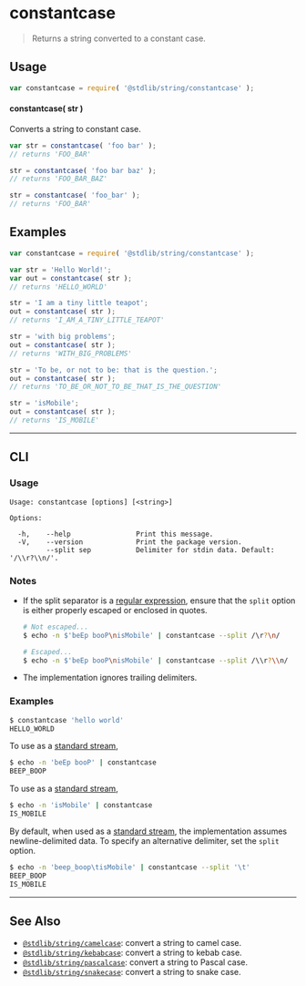 <!--

@license Apache-2.0

Copyright (c) 2021 The Stdlib Authors.

Licensed under the Apache License, Version 2.0 (the "License");
you may not use this file except in compliance with the License.
You may obtain a copy of the License at

   http://www.apache.org/licenses/LICENSE-2.0

Unless required by applicable law or agreed to in writing, software
distributed under the License is distributed on an "AS IS" BASIS,
WITHOUT WARRANTIES OR CONDITIONS OF ANY KIND, either express or implied.
See the License for the specific language governing permissions and
limitations under the License.

-->

# constantcase

> Returns a string converted to a constant case.

<!-- Package usage documentation. -->

<section class="usage">

## Usage

```javascript
var constantcase = require( '@stdlib/string/constantcase' );
```

#### constantcase( str )

Converts a string to constant case.

```javascript
var str = constantcase( 'foo bar' );
// returns 'FOO_BAR'

str = constantcase( 'foo bar baz' );
// returns 'FOO_BAR_BAZ'

str = constantcase( 'foo_bar' );
// returns 'FOO_BAR'
```

</section>

<!-- /.usage -->

<!-- Package usage examples. -->

<section class="examples">

## Examples

```javascript
var constantcase = require( '@stdlib/string/constantcase' );

var str = 'Hello World!';
var out = constantcase( str );
// returns 'HELLO_WORLD'

str = 'I am a tiny little teapot';
out = constantcase( str );
// returns 'I_AM_A_TINY_LITTLE_TEAPOT'

str = 'with big problems';
out = constantcase( str );
// returns 'WITH_BIG_PROBLEMS'

str = 'To be, or not to be: that is the question.';
out = constantcase( str );
// returns 'TO_BE_OR_NOT_TO_BE_THAT_IS_THE_QUESTION'

str = 'isMobile';
out = constantcase( str );
// returns 'IS_MOBILE'
```

</section>

<!-- /.examples -->

* * *

<section class="cli">

## CLI

<section class="usage">

### Usage

```text
Usage: constantcase [options] [<string>]

Options:

  -h,    --help                Print this message.
  -V,    --version             Print the package version.
         --split sep           Delimiter for stdin data. Default: '/\\r?\\n/'.
```

</section>

<!-- /.usage -->

<!-- CLI usage notes. Make sure to keep an empty line after the `section` element and another before the `/section` close. -->

<section class="notes">

### Notes

-   If the split separator is a [regular expression][mdn-regexp], ensure that the `split` option is either properly escaped or enclosed in quotes.

    ```bash
    # Not escaped...
    $ echo -n $'beEp booP\nisMobile' | constantcase --split /\r?\n/

    # Escaped...
    $ echo -n $'beEp booP\nisMobile' | constantcase --split /\\r?\\n/
    ```

-   The implementation ignores trailing delimiters.

</section>

<!-- /.notes -->


<section class="examples">

### Examples

```bash
$ constantcase 'hello world'
HELLO_WORLD
```

To use as a [standard stream][standard-streams],

```bash
$ echo -n 'beEp booP' | constantcase
BEEP_BOOP
```

To use as a [standard stream][standard-streams],

```bash
$ echo -n 'isMobile' | constantcase
IS_MOBILE
```

By default, when used as a [standard stream][standard-streams], the implementation assumes newline-delimited data. To specify an alternative delimiter, set the `split` option.

```bash
$ echo -n 'beep_boop\tisMobile' | constantcase --split '\t'
BEEP_BOOP
IS_MOBILE
```

</section>

<!-- /.examples -->

</section>

<!-- /.cli -->

<!-- Section for related `stdlib` packages. Do not manually edit this section, as it is automatically populated. -->

<section class="related">

* * *

## See Also

-   <span class="package-name">[`@stdlib/string/camelcase`][@stdlib/string/camelcase]</span><span class="delimiter">: </span><span class="description">convert a string to camel case.</span>
-   <span class="package-name">[`@stdlib/string/kebabcase`][@stdlib/string/kebabcase]</span><span class="delimiter">: </span><span class="description">convert a string to kebab case.</span>
-   <span class="package-name">[`@stdlib/string/pascalcase`][@stdlib/string/pascalcase]</span><span class="delimiter">: </span><span class="description">convert a string to Pascal case.</span>
-   <span class="package-name">[`@stdlib/string/snakecase`][@stdlib/string/snakecase]</span><span class="delimiter">: </span><span class="description">convert a string to snake case.</span>

</section>

<!-- /.related -->

<!-- Section for all links. Make sure to keep an empty line after the `section` element and another before the `/section` close. -->

<section class="links">

[standard-streams]: https://en.wikipedia.org/wiki/Standard_streams

[mdn-regexp]: https://developer.mozilla.org/en-US/docs/Web/JavaScript/Guide/Regular_Expressions

<!-- <related-links> -->

[@stdlib/string/camelcase]: https://github.com/stdlib-js/string/tree/main/camelcase

[@stdlib/string/kebabcase]: https://github.com/stdlib-js/string/tree/main/kebabcase

[@stdlib/string/pascalcase]: https://github.com/stdlib-js/string/tree/main/pascalcase

[@stdlib/string/snakecase]: https://github.com/stdlib-js/string/tree/main/snakecase

<!-- </related-links> -->

</section>

<!-- /.links -->
